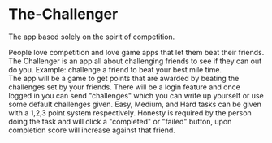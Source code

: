 The-Challenger
==============
The app based solely on the spirit of competition.

People love competition and love game apps that let them beat their friends.  The Challenger is an app all about challenging friends to see if they can out do you.  Example: challenge a friend to beat your best mile time.   
The app will be a game to get points that are awarded by beating the challenges set by your friends.  There will be a login feature and once logged in you can send "challenges" which you can write up yourself or use some default challenges given.  Easy, Medium, and Hard tasks can be given with a 1,2,3 point system respectively.  Honesty is required by the person doing the task and will click a "completed" or "failed" button, upon completion score will increase against that friend.
